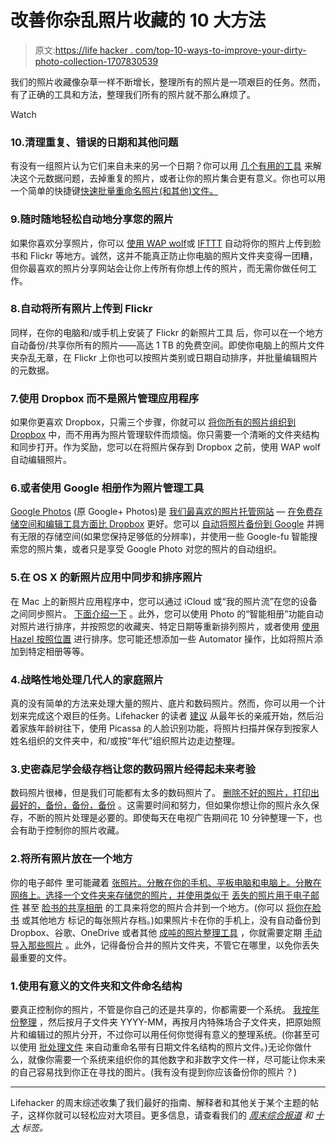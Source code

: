 # 改善你杂乱照片收藏的 10 大方法

> 原文:[https://life hacker . com/top-10-ways-to-improve-your-dirty-photo-collection-1707830539](https://lifehacker.com/top-10-ways-to-improve-your-messy-photo-collection-1707830539)

我们的照片收藏像杂草一样不断增长，整理所有的照片是一项艰巨的任务。然而，有了正确的工具和方法，整理我们所有的照片就不那么麻烦了。

Watch

### 10.清理重复、错误的日期和其他问题

有没有一组照片认为它们来自未来的另一个日期？你可以用 [几个有用的工具](http://lifehacker.com/clean-up-your-photo-collection-with-free-tools-5535510) 来解决这个元数据问题，去掉重复的照片，或者让你的照片集合更有意义。你也可以用一个简单的快捷键[快速批量重命名照片(和其他)文件。](http://lifehacker.com/rename-your-digital-photos-in-bulk-196573)

### 9.随时随地轻松自动地分享您的照片

如果你喜欢分享照片，你可以 [使用 WAP wolf](http://lifehacker.com/how-to-supercharge-your-dropbox-or-google-drive-with-wa-5907706)或 [IFTTT](http://lifehacker.com/all-the-new-stuff-in-ifttt-for-android-and-what-you-can-1566974091) 自动将你的照片上传到脸书和 Flickr 等地方。诚然，这并不能真正防止你电脑的照片文件夹变得一团糟，但你最喜欢的照片分享网站会让你上传所有你想上传的照片，而无需你做任何工作。

### 8.自动将所有照片上传到 Flickr

同样，在你的电脑和/或手机上安装了 Flickr 的新照片工具 后，你可以在一个地方自动备份/共享你所有的照片——高达 1 TB 的免费空间。即使你电脑上的照片文件夹杂乱无章，在 Flickr 上你也可以按照片类别或日期自动排序，并批量编辑照片的元数据。

### 7.使用 Dropbox 而不是照片管理应用程序

如果你更喜欢 Dropbox，只需三个步骤，你就可以 [将你所有的照片组织到 Dropbox](http://lifehacker.com/why-i-ditched-photo-management-apps-and-use-dropbox-ins-1063233673) 中，而不用再为照片管理软件而烦恼。你只需要一个清晰的文件夹结构和同步打开。作为奖励，您可以在将照片保存到 Dropbox 之前，使用 WAP wolf 自动编辑照片。

### 6.或者使用 Google 相册作为照片管理工具

[Google Photos](http://photos.google.com) (原 Google+ Photos)是 [我们最喜欢的照片托管网站](https://lifehacker.com/most-popular-image-hosting-web-site-google-photos-1680984366) — [在免费存储空间和编辑工具方面比 Dropbox](http://lifehacker.com/google-vs-dropbox-which-is-better-for-hosting-and-sha-1488854866) 更好。您可以 [自动将照片备份到 Google](http://lifehacker.com/all-the-awesome-stuff-you-can-do-with-google-photos-1590108193) 并拥有无限的存储空间(如果您保持足够低的分辨率)，并使用一些 Google-fu 智能搜索您的照片集，或者只是享受 Google Photo 对您的照片的自动组织。

### 5.在 OS X 的新照片应用中同步和排序照片

在 Mac 上的新照片应用程序中，您可以通过 iCloud 或“我的照片流”在您的设备之间同步照片。 [下面介绍一下](http://lifehacker.com/how-to-set-up-and-use-apples-new-photos-app-in-os-x-yos-1697595730) 。此外，您可以使用 Photo 的“智能相册”功能自动对照片进行排序，并按照您的收藏夹、特定日期等重新排列照片，或者使用 [使用 Hazel 按照位置](http://lifehacker.com/use-hazel-to-automatically-sort-photos-by-location-1707213502) 进行排序。您可能还想添加一些 Automator 操作，比如将照片添加到特定相册等等。

### 4.战略性地处理几代人的家庭照片

真的没有简单的方法来处理大量的照片、底片和数码照片。然而，你可以用一个计划来完成这个艰巨的任务。Lifehacker 的读者 [建议](http://lifehacker.com/how-can-i-organize-generations-of-family-photos-1448821758) 从最年长的亲戚开始，然后沿着家族年龄树往下，使用 Picassa 的人脸识别功能，将照片扫描并保存到按家人姓名组织的文件夹中，和/或按“年代”组织照片边走边整理。

### 3.史密森尼学会级存档让您的数码照片经得起未来考验

数码照片很棒，但是我们可能都有太多的数码照片了。 [删除不好的照片，打印出最好的，备份，备份，备份](http://lifehacker.com/future-proof-your-digital-photos-with-better-archiving-5725219) 。这需要时间和努力，但如果你想让你的照片永久保存，不断的照片处理是必要的。即使每天在电视广告期间花 10 分钟整理一下，也会有助于控制你的照片收藏。

### 2.将所有照片放在一个地方

你的电子邮件 里可能藏着 [张照片。分散在你的手机、平板电脑和电脑上。分散在网络上。选择一个文件夹来存储您的照片，并使用类似于](http://lifehacker.com/lost-photos-scrubs-your-email-for-missing-pictures-5932082) [丢失的照片用于电子邮件](http://lifehacker.com/lost-photos-finds-old-pictures-youve-misplaced-is-free-5989532) 甚至 [脸书的共享相册](http://lifehacker.com/facebooks-shared-photo-albums-consolidate-your-photos-1253983520) 的工具来将您的照片合并到一个地方。(你可以 [将你在脸书](http://lifehacker.com/how-to-automatically-archive-every-facebook-photo-youre-5990090) 或其他地方 标记的每张照片存档。)如果照片卡在你的手机上，没有自动备份到 Dropbox、谷歌、OneDrive 或者其他 [成吨的照片整理工具](http://lifehacker.com/tag/photo-management) ，你就需要定期 [手动导入那些照片](http://lifehacker.com/how-to-get-pictures-off-of-your-camera-and-into-your-co-5806133) 。此外，记得备份合并的照片文件夹，不管它在哪里，以免你丢失最重要的文件。

### 1.使用有意义的文件夹和文件命名结构

要真正控制你的照片，不管是你自己的还是共享的，你都需要一个系统。 [我按年份整理](http://www.ehow.com/ehow-tech/blog/the-easiest-way-to-organize-your-mess-of-photos/) ，然后按月子文件夹 YYYY-MM，再按月内特殊场合子文件夹，把原始照片和编辑过的照片分开，不过你可以用任何你觉得有意义的整理系统。(你甚至可以使用 [批处理文件](http://hackerspace.kinja.com/how-to-some-basic-and-not-so-basic-photo-management-551644940) 来自动重命名带有日期文件名结构的照片文件。)无论你做什么，就像你需要一个系统来组织你的其他数字和非数字文件一样，尽可能让你未来的自己容易找到你正在寻找的图片。(我有没有提到你应该备份你的照片？)

* * *

Lifehacker 的周末综述收集了我们最好的指南、解释者和其他关于某个主题的帖子，这样你就可以轻松应对大项目。更多信息，请查看我们的 [*周末综合报道*](http://lifehacker.com/tag/weekend-roundup) *和* [*十大*](http://lifehacker.com/tag/lifehacker-top-10) *标签。*